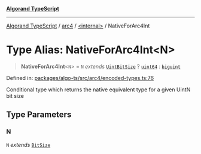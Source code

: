 [**Algorand TypeScript**](../../../README.md)

***

[Algorand TypeScript](../../../modules.md) / [arc4](../../README.md) / [\<internal\>](../README.md) / NativeForArc4Int

# Type Alias: NativeForArc4Int\<N\>

> **NativeForArc4Int**\<`N`\> = `N` *extends* [`UintBitSize`](UintBitSize.md) ? [`uint64`](../../../index/type-aliases/uint64.md) : [`biguint`](../../../index/type-aliases/biguint.md)

Defined in: [packages/algo-ts/src/arc4/encoded-types.ts:76](https://github.com/algorandfoundation/puya-ts/blob/main/packages/algo-ts/src/arc4/encoded-types.ts#L76)

Conditional type which returns the native equivalent type for a given UintN bit size

## Type Parameters

### N

`N` *extends* [`BitSize`](../../type-aliases/BitSize.md)

